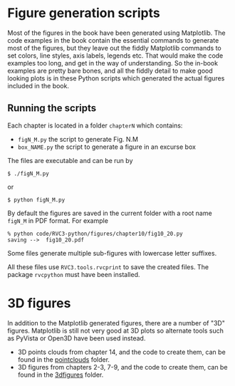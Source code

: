 # Figure generation scripts

Most of the figures in the book have been generated using Matplotlib.  The code
examples in the book contain the essential commands to generate most of the
figures, but they leave out the fiddly Matplotlib commands to set colors, line
styles, axis labels, legends etc.  That would make the code examples too long,
and get in the way of understanding.  So the in-book examples are pretty bare
bones, and all the fiddly detail to make good looking plots is in these Python
scripts which generated the actual figures included in the book.

## Running the scripts

Each chapter is located in a folder `chapterN` which contains:

- `figN_M.py`  the script to generate Fig. N.M
- `box_NAME.py`  the script to generate a figure in an excurse box

The files are executable and can be run by
```
$ ./figN_M.py
```
or
```
$ python figN_M.py
```

By default the figures
are saved in the current folder with a root name `figN_M` in PDF format.
For example
```
% python code/RVC3-python/figures/chapter10/fig10_20.py
saving -->  fig10_20.pdf
```

Some files generate multiple sub-figures with lowercase letter suffixes.

All these files use `RVC3.tools.rvcprint` to save the created files.  The
package `rvcpython` must have been installed. 

# 3D figures

In addition to the Matplotlib generated figures, there are a number of "3D"
figures.  Matplotlib is still not very good at 3D plots so alternate tools such
as PyVista or Open3D have been used instead.

- 3D points clouds from chapter 14, and the code to create them, can be found in
  the [pointclouds](../pointclouds) folder.
- 3D figures from chapters 2-3, 7-9, and the code to create them, can be found
  in the [3dfigures](../3dfigures) folder.

